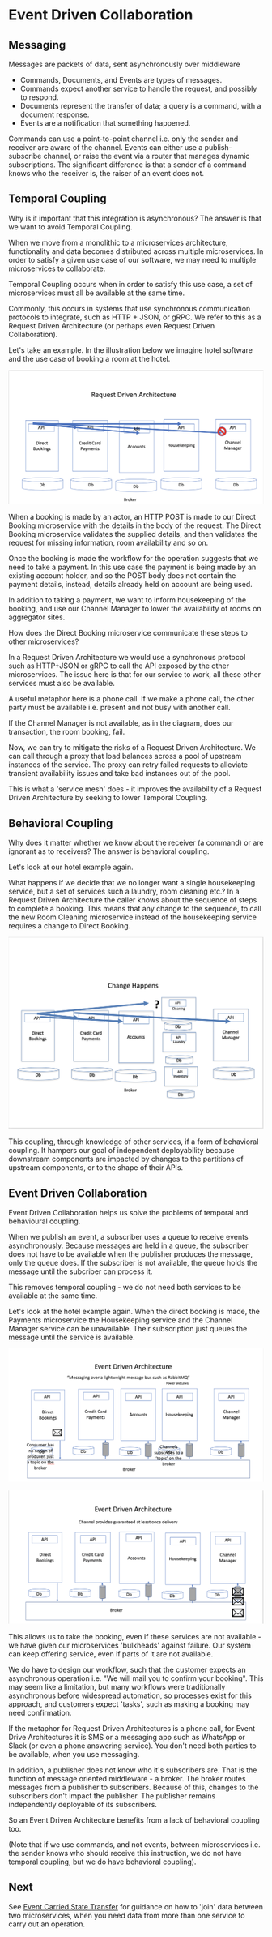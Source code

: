 # Event Driven Collaboration

## Messaging

Messages are packets of data, sent asynchronously over middleware

-   Commands, Documents, and Events are types of messages.
-   Commands expect another service to handle the request, and possibly
    to respond.
-   Documents represent the transfer of data; a query is a command, with
    a document response.
-   Events are a notification that something happened.

Commands can use a point-to-point channel i.e. only the sender and
receiver are aware of the channel. Events can either use a
publish-subscribe channel, or raise the event via a router that manages
dynamic subscriptions. The significant difference is that a sender of a
command knows who the receiver is, the raiser of an event does not.

## Temporal Coupling

Why is it important that this integration is asynchronous? The answer is
that we want to avoid Temporal Coupling.

When we move from a monolithic to a microservices architecture,
functionality and data becomes distributed across multiple
microservices. In order to satisfy a given use case of our software, we
may need to multiple microservices to collaborate.

Temporal Coupling occurs when in order to satisfy this use case, a set
of microservices must all be available at the same time.

Commonly, this occurs in systems that use synchronous communication
protocols to integrate, such as HTTP + JSON, or gRPC. We refer to this
as a Request Driven Architecture (or perhaps even Request Driven
Collaboration).

Let\'s take an example. In the illustration below we imagine hotel
software and the use case of booking a room at the hotel.

![RequestDrivenArchitecture](_static/images/RequestDrivenArchitecture.png)

When a booking is made by an actor, an HTTP POST is made to our Direct
Booking microservice with the details in the body of the request. The
Direct Booking microservice validates the supplied details, and then
validates the request for missing information, room availability and so
on.

Once the booking is made the workflow for the operation suggests that we
need to take a payment. In this use case the payment is being made by an
existing account holder, and so the POST body does not contain the
payment details, instead, details already held on account are being
used.

In addition to taking a payment, we want to inform housekeeping of the
booking, and use our Channel Manager to lower the availability of rooms
on aggregator sites.

How does the Direct Booking microservice communicate these steps to
other microservices?

In a Request Driven Architecture we would use a synchronous protocol
such as HTTP+JSON or gRPC to call the API exposed by the other
microservices. The issue here is that for our service to work, all these
other services must also be available.

A useful metaphor here is a phone call. If we make a phone call, the
other party must be available i.e. present and not busy with another
call.

If the Channel Manager is not available, as in the diagram, does our
transaction, the room booking, fail.

Now, we can try to mitigate the risks of a Request Driven Architecture.
We can call through a proxy that load balances across a pool of upstream
instances of the service. The proxy can retry failed requests to
alleviate transient availability issues and take bad instances out of
the pool.

This is what a \'service mesh\' does - it improves the availability of a
Request Driven Architecture by seeking to lower Temporal Coupling.

## Behavioral Coupling

Why does it matter whether we know about the receiver (a command) or are
ignorant as to receivers? The answer is behavioral coupling.

Let\'s look at our hotel example again.

What happens if we decide that we no longer want a single housekeeping
service, but a set of services such a laundry, room cleaning etc.? In a
Request Driven Architecture the caller knows about the sequence of steps
to complete a booking. This means that any change to the sequence, to
call the new Room Cleaning microservice instead of the housekeeping
service requires a change to Direct Booking.

![BehavioralCoupling](_static/images/BehavioralCoupling.png)

This coupling, through knowledge of other services, if a form of
behavioral coupling. It hampers our goal of independent deployability
because downstream components are impacted by changes to the partitions
of upstream components, or to the shape of their APIs.

## Event Driven Collaboration

Event Driven Collaboration helps us solve the problems of temporal and
behavioural coupling.

When we publish an event, a subscriber uses a queue to receive events
asynchronously. Because messages are held in a queue, the subscriber
does not have to be available when the publisher produces the message,
only the queue does. If the subscriber is not available, the queue holds
the message until the subcriber can process it.

This removes temporal coupling - we do not need both services to be
available at the same time.

Let\'s look at the hotel example again. When the direct booking is made,
the Payments microservice the Housekeeping service and the Channel
Manager service can be unavailable. Their subscription just queues the
message until the service is available.

![EventDrivenArchitecture1](_static/images/EventDrivenArchitecture1.png)

![EventDrivenArchitecture2](_static/images/EventDrivenArchitecture2.png)

This allows us to take the booking, even if these services are not
available - we have given our microservices \'bulkheads\' against
failure. Our system can keep offering service, even if parts of it are
not available.

We do have to design our workflow, such that the customer expects an
asynchronous operation i.e. \"We will mail you to confirm your
booking\". This may seem like a limitation, but many workflows were
traditionally asynchronous before widespread automation, so processes
exist for this approach, and customers expect \'tasks\', such as making
a booking may need confirmation.

If the metaphor for Request Driven Architectures is a phone call, for
Event Drive Architectures it is SMS or a messaging app such as WhatsApp
or Slack (or even a phone answering service). You don\'t need both
parties to be available, when you use messaging.

In addition, a publisher does not know who it\'s subscribers are. That
is the function of message oriented middleware - a broker. The broker
routes messages from a publisher to subscribers. Because of this,
changes to the subscribers don\'t impact the publisher. The publisher
remains independently deployable of its subscribers.

So an Event Driven Architecture benefits from a lack of behavioral
coupling too.

(Note that if we use commands, and not events, between microservices
i.e. the sender knows who should receive this instruction, we do not
have temporal coupling, but we do have behavioral coupling).

## Next

See [Event Carried State Transfer](EventCarriedStateTransfer.html) for
guidance on how to \'join\' data between two microservices, when you
need data from more than one service to carry out an operation.
